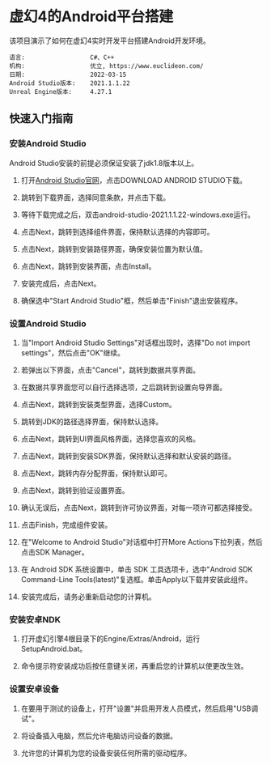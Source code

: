 # 虚幻4的Android平台搭建
该项目演示了如何在虚幻4实时开发平台搭建Android开发环境。

```
语言:                  C#、C++
机构:                  优立, https://www.euclideon.com/
日期:                  2022-03-15
Android Studio版本:    2021.1.1.22
Unreal Engine版本:     4.27.1
```

## 快速入门指南
### 安装Android Studio
Android Studio安装的前提必须保证安装了jdk1.8版本以上。
1. 打开[Android Studio官网](https://developer.android.google.cn/studio/)，点击DOWNLOAD ANDROID STUDIO下载。

2. 跳转到下载界面，选择同意条款，并点击下载。

3. 等待下载完成之后，双击android-studio-2021.1.1.22-windows.exe运行。

4. 点击Next，跳转到选择组件界面，保持默认选择的内容即可。

5. 点击Next，跳转到安装路径界面，确保安装位置为默认值。

6. 点击Next，跳转到安装界面，点击Install。

7. 安装完成后，点击Next。

8. 确保选中"Start Android Studio"框，然后单击"Finish"退出安装程序。

### 设置Android Studio 
1. 当"Import Android Studio Settings"对话框出现时，选择"Do not import settings"，然后点击"OK"继续。

2. 若弹出以下界面，点击"Cancel"，跳转到数据共享界面。

3. 在数据共享界面您可以自行选择选项，之后跳转到设置向导界面。

4. 点击Next，跳转到安装类型界面，选择Custom。

5. 跳转到JDK的路径选择界面，保持默认选择。

6. 点击Next，跳转到UI界面风格界面，选择您喜欢的风格。

7. 点击Next，跳转到安装SDK界面，保持默认选择和默认安装的路径。

8. 点击Next，跳转内存分配界面，保持默认即可。

9. 点击Next，跳转到验证设置界面。

10. 确认无误后，点击Next，跳转到许可协议界面，对每一项许可都选择接受。

11. 点击Finish，完成组件安装。

12. 在"Welcome to Android Studio"对话框中打开More Actions下拉列表，然后点击SDK Manager。

13. 在 Android SDK 系统设置中，单击 SDK 工具选项卡，选中"Android SDK Command-Line Tools(latest)"复选框。单击Apply以下载并安装此组件。

14. 安装完成后，请务必重新启动您的计算机。

### 安装安卓NDK
1. 打开虚幻引擎4根目录下的Engine/Extras/Android，运行SetupAndroid.bat。

2. 命令提示符安装成功后按任意键关闭，再重启您的计算机以使更改生效。

### 设置安卓设备
1. 在要用于测试的设备上，打开"设置"并启用开发人员模式，然后启用"USB调试"。

2. 将设备插入电脑，然后允许电脑访问设备的数据。

3. 允许您的计算机为您的设备安装任何所需的驱动程序。
